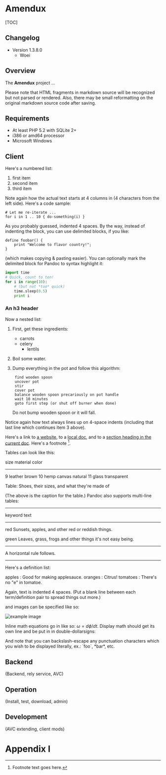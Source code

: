 # Amendux

[TOC]

## Changelog

*   Version 1.3.8.0
    *   Woei

Overview
------------

The **Amendux** project ...

Please note that HTML fragments in markdown source will be recognized but not parsed or rendered. Also, there may be small reformatting on the original markdown source code after saving.

## Requirements

- At least PHP 5.2 with SQLite 2+
- i386 or amd64 processor
- Microsoft Windows

Client
------------

Here's a numbered list:

 1. first item
 2. second item
 3. third item

Note again how the actual text starts at 4 columns in (4 characters
from the left side). Here's a code sample:

    # Let me re-iterate ...
    for i in 1 .. 10 { do-something(i) }

As you probably guessed, indented 4 spaces. By the way, instead of
indenting the block, you can use delimited blocks, if you like:

~~~
define foobar() {
    print "Welcome to flavor country!";
}
~~~

(which makes copying & pasting easier). You can optionally mark the
delimited block for Pandoc to syntax highlight it:

~~~python
import time
# Quick, count to ten!
for i in range(10):
    # (but not *too* quick)
    time.sleep(0.5)
    print i
~~~



### An h3 header ###

Now a nested list:

1.  First, get these ingredients:

    * carrots
    * celery
        * lentils

2.  Boil some water.

3.  Dump everything in the pot and follow
     this algorithm:

         find wooden spoon
         uncover pot
         stir
         cover pot
         balance wooden spoon precariously on pot handle
         wait 10 minutes
         goto first step (or shut off burner when done)

     Do not bump wooden spoon or it will fall.

Notice again how text always lines up on 4-space indents (including
that last line which continues item 3 above).

Here's a link to [a website](http://foo.bar), to a [local
doc](local-doc.html), and to a [section heading in the current
doc](#an-h2-header). Here's a footnote [^1].

[^1]: Footnote text goes here.

Tables can look like this:

size  material      color
----  ------------  ------------
9     leather       brown
10    hemp canvas   natural
11    glass         transparent

Table: Shoes, their sizes, and what they're made of

(The above is the caption for the table.) Pandoc also supports
multi-line tables:

--------  -----------------------
keyword   text
--------  -----------------------
red       Sunsets, apples, and
          other red or reddish
          things.

green     Leaves, grass, frogs
          and other things it's
          not easy being.
--------  -----------------------

A horizontal rule follows.

***

Here's a definition list:

apples
  : Good for making applesauce.
oranges
  : Citrus!
tomatoes
  : There's no "e" in tomatoe.

Again, text is indented 4 spaces. (Put a blank line between each
term/definition pair to spread things out more.)

and images can be specified like so:

![example image](example-image.jpg "An exemplary image")

Inline math equations go in like so: $\omega = d\phi / dt$. Display
math should get its own line and be put in in double-dollarsigns:

And note that you can backslash-escape any punctuation characters
which you wish to be displayed literally, ex.: \`foo\`, \*bar\*, etc.

## Backend

(Backend, rely service, AVC)

## Operation

(Install, test, download, admin)

## Development

(AVC extending, client mods)

# Appendix I